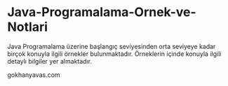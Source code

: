 # Java-Programalama-Ornek-ve-Notlari

Java Programalama üzerine başlangıç seviyesinden orta seviyeye kadar birçok konuyla ilgili örnekler bulunmaktadır. Örneklerin içinde konuyla ilgili detaylı bilgiler yer almaktadır. 

gokhanyavas.com
